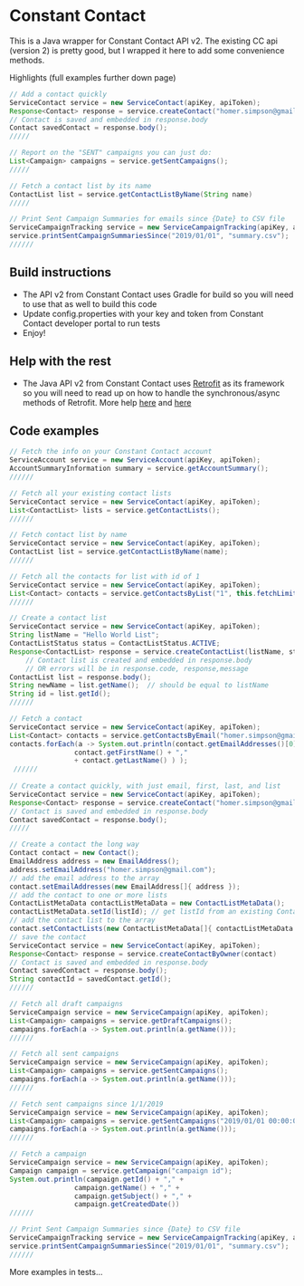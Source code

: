 # Constant Contact
This is a Java wrapper for Constant Contact API v2. The existing CC api (version 2) is pretty good, but I wrapped it here to add some convenience methods.  

Highlights (full examples further down page)

```java
// Add a contact quickly
ServiceContact service = new ServiceContact(apiKey, apiToken);
Response<Contact> response = service.createContact("homer.simpson@gmail.com", "Homer", "Simpson", "listId");
// Contact is saved and embedded in response.body
Contact savedContact = response.body();
/////

// Report on the "SENT" campaigns you can just do:
List<Campaign> campaigns = service.getSentCampaigns();
///// 

// Fetch a contact list by its name
ContactList list = service.getContactListByName(String name)
/////

// Print Sent Campaign Summaries for emails since {Date} to CSV file
ServiceCampaignTracking service = new ServiceCampaignTracking(apiKey, apiToken);
service.printSentCampaignSummariesSince("2019/01/01", "summary.csv");
//////

```

## Build instructions
* The API v2 from Constant Contact uses Gradle for build so you will need to use that as well to build this code
* Update config.properties with your key and token from Constant Contact developer portal to run tests
* Enjoy!

## Help with the rest
* The Java API v2 from Constant Contact uses [Retrofit](https://square.github.io/retrofit/) as its framework so you will need to read up on how to handle the synchronous/async methods of Retrofit.  More help [here](https://futurestud.io/tutorials/retrofit-synchronous-and-asynchronous-requests) and [here](https://square.github.io/retrofit/2.x/retrofit/retrofit2/Call.html)

## Code examples


```java
// Fetch the info on your Constant Contact account
ServiceAccount service = new ServiceAccount(apiKey, apiToken);
AccountSummaryInformation summary = service.getAccountSummary();
//////

// Fetch all your existing contact lists
ServiceContact service = new ServiceContact(apiKey, apiToken);
List<ContactList> lists = service.getContactLists();
//////

// Fetch contact list by name
ServiceContact service = new ServiceContact(apiKey, apiToken);
ContactList list = service.getContactListByName(name);
//////

// Fetch all the contacts for list with id of 1
ServiceContact service = new ServiceContact(apiKey, apiToken);
List<Contact> contacts = service.getContactsByList("1", this.fetchLimit, this.dateCreated);
//////

// Create a contact list
ServiceContact service = new ServiceContact(apiKey, apiToken);
String listName = "Hello World List";
ContactListStatus status = ContactListStatus.ACTIVE;
Response<ContactList> response = service.createContactList(listName, status)
    // Contact list is created and embedded in response.body
    // OR errors will be in response.code, response,message  
ContactList list = response.body();
String newName = list.getName();  // should be equal to listName
String id = list.getId();  
//////

// Fetch a contact
ServiceContact service = new ServiceContact(apiKey, apiToken);
List<Contact> contacts = service.getContactsByEmail("homer.simpson@gmail.com");
contacts.forEach(a -> System.out.println(contact.getEmailAddresses()[0].getEmailAddress() + "," +
                contact.getFirstName() + ","
                + contact.getLastName() ) );
 ////// 
  
// Create a contact quickly, with just email, first, last, and list
ServiceContact service = new ServiceContact(apiKey, apiToken);
Response<Contact> response = service.createContact("homer.simpson@gmail.com", "Homer", "Simpson", "listId");
// Contact is saved and embedded in response.body
Contact savedContact = response.body();
/////

// Create a contact the long way
Contact contact = new Contact();
EmailAddress address = new EmailAddress();
address.setEmailAddress("homer.simpson@gmail.com");
// add the email address to the array
contact.setEmailAddresses(new EmailAddress[]{ address });
// add the contact to one or more lists
ContactListMetaData contactListMetaData = new ContactListMetaData();
contactListMetaData.setId(listId); // get listId from an existing Contact list
// add the contact list to the array
contact.setContactLists(new ContactListMetaData[]{ contactListMetaData });
// save the contact
ServiceContact service = new ServiceContact(apiKey, apiToken);
Response<Contact> response = service.createContactByOwner(contact)
// Contact is saved and embedded in response.body
Contact savedContact = response.body();
String contactId = savedContact.getId();
//////

// Fetch all draft campaigns
ServiceCampaign service = new ServiceCampaign(apiKey, apiToken);
List<Campaign> campaigns = service.getDraftCampaigns();
campaigns.forEach(a -> System.out.println(a.getName()));
//////

// Fetch all sent campaigns
ServiceCampaign service = new ServiceCampaign(apiKey, apiToken);
List<Campaign> campaigns = service.getSentCampaigns();
campaigns.forEach(a -> System.out.println(a.getName()));
//////

// Fetch sent campaigns since 1/1/2019
ServiceCampaign service = new ServiceCampaign(apiKey, apiToken);
List<Campaign> campaigns = service.getSentCampaigns("2019/01/01 00:00:01");
campaigns.forEach(a -> System.out.println(a.getName()));
//////

// Fetch a campaign
ServiceCampaign service = new ServiceCampaign(apiKey, apiToken);
Campaign campaign = service.getCampaign("campaign id");
System.out.println(campaign.getId() + "," +
                campaign.getName() + "," +
                campaign.getSubject() + "," +
                campaign.getCreatedDate())
//////

// Print Sent Campaign Summaries since {Date} to CSV file
ServiceCampaignTracking service = new ServiceCampaignTracking(apiKey, apiToken);
service.printSentCampaignSummariesSince("2019/01/01", "summary.csv");
//////

```


More examples in tests...
